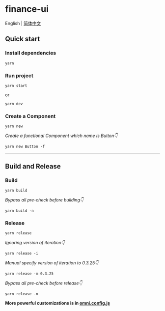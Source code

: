 # finance-ui

English | [简体中文](./README.zh-CN.md)

## Quick start
### Install dependencies
```shell
yarn
```

### Run project
```shell
yarn start
```
or
```shell
yarn dev
```

### Create a Component
```shell
yarn new
```

*Create a functional Component which name is Button👇*
```shell
yarn new Button -f
```

---

## Build and Release
### Build
```shell
yarn build
```

*Bypass all pre-check before building👇*
```shell
yarn build -n
```

### Release
```shell
yarn release
```

*Ignoring version of iteration👇*
```shell
yarn release -i
```

*Manual specify version of iteration to 0.3.25👇*
```shell
yarn release -m 0.3.25
```

*Bypass all pre-check before release👇*
```shell
yarn release -n
```

**More powerful customizations is in [omni.config.js](https://github.com/omni-door/cli/blob/master/docs/OMNI.md)**
